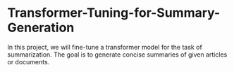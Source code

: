 # Transformer-Tuning-for-Summary-Generation
In this project, we will fine-tune a transformer model for the task of summarization. The goal is to generate concise summaries of given articles or documents. 

